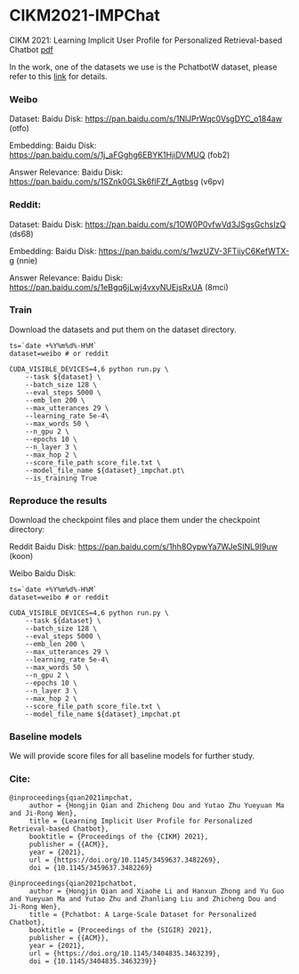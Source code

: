 # CIKM2021-IMPChat
CIKM 2021: Learning Implicit User Profile for Personalized Retrieval-based Chatbot [pdf](https://arxiv.org/pdf/2108.07935.pdf)

In the work, one of the datasets we use is the PchatbotW dataset, please refer to this [link](https://github.com/qhjqhj00/SIGIR2021-Pchatbot) for details.


### Weibo 
Dataset:
Baidu Disk: https://pan.baidu.com/s/1NlJPrWqc0VsgDYC_o184aw (otfo)

Embedding:
Baidu Disk: https://pan.baidu.com/s/1j_aFGghg6EBYK1HjiDVMUQ (fob2)

Answer Relevance:
Baidu Disk: https://pan.baidu.com/s/1SZnk0GLSk6flFZf_Agtbsg (v6pv)

### Reddit:
Dataset:
Baidu Disk: https://pan.baidu.com/s/1OW0P0vfwVd3JSgsGchsIzQ (ds68)

Embedding:
Baidu Disk: https://pan.baidu.com/s/1wzUZV-3FTiiyC6KefWTX-g (nnie)

Answer Relevance:
Baidu Disk: https://pan.baidu.com/s/1eBgq6jLwj4vxyNUEjsRxUA (8mci)

### Train

Download the datasets and put them on the dataset directory.

```
ts=`date +%Y%m%d%-H%M`
dataset=weibo # or reddit

CUDA_VISIBLE_DEVICES=4,6 python run.py \
    --task ${dataset} \
    --batch_size 128 \
    --eval_steps 5000 \
    --emb_len 200 \
    --max_utterances 29 \
    --learning_rate 5e-4\
    --max_words 50 \
    --n_gpu 2 \
    --epochs 10 \
    --n_layer 3 \
    --max_hop 2 \
    --score_file_path score_file.txt \
    --model_file_name ${dataset}_impchat.pt\
    --is_training True
```

### Reproduce the results

Download the checkpoint files and place them under the checkpoint directory:

Reddit
Baidu Disk: https://pan.baidu.com/s/1hh8OypwYa7WJeSINL9I9uw (koon)

Weibo
Baidu Disk: 

```
ts=`date +%Y%m%d%-H%M`
dataset=weibo # or reddit

CUDA_VISIBLE_DEVICES=4,6 python run.py \
    --task ${dataset} \
    --batch_size 128 \
    --eval_steps 5000 \
    --emb_len 200 \
    --max_utterances 29 \
    --learning_rate 5e-4\
    --max_words 50 \
    --n_gpu 2 \
    --epochs 10 \
    --n_layer 3 \
    --max_hop 2 \
    --score_file_path score_file.txt \
    --model_file_name ${dataset}_impchat.pt
```

### Baseline models

We will provide score files for all baseline models for further study.

### Cite:
```
@inproceedings{qian2021impchat,
     author = {Hongjin Qian and Zhicheng Dou and Yutao Zhu Yueyuan Ma and Ji-Rong Wen}, 
     title = {Learning Implicit User Profile for Personalized Retrieval-based Chatbot}, 
     booktitle = {Proceedings of the {CIKM} 2021}, 
     publisher = {{ACM}}, 
     year = {2021},
     url = {https://doi.org/10.1145/3459637.3482269},
     doi = {10.1145/3459637.3482269}
```

```
@inproceedings{qian2021pchatbot,
     author = {Hongjin Qian and Xiaohe Li and Hanxun Zhong and Yu Guo and Yueyuan Ma and Yutao Zhu and Zhanliang Liu and Zhicheng Dou and Ji-Rong Wen}, 
     title = {Pchatbot: A Large-Scale Dataset for Personalized Chatbot}, 
     booktitle = {Proceedings of the {SIGIR} 2021}, 
     publisher = {{ACM}}, 
     year = {2021}, 
     url = {https://doi.org/10.1145/3404835.3463239}, 
     doi = {10.1145/3404835.3463239}}
```
